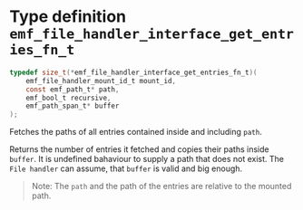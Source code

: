 # Type definition `emf_file_handler_interface_get_entries_fn_t`

```c
typedef size_t(*emf_file_handler_interface_get_entries_fn_t)(
    emf_file_handler_mount_id_t mount_id,
    const emf_path_t* path,
    emf_bool_t recursive,
    emf_path_span_t* buffer
);
```

Fetches the paths of all entries contained inside and including `path`.

Returns the number of entries it fetched and copies their paths inside `buffer`.
It is undefined bahaviour to supply a path that does not exist.
The `File handler` can assume, that `buffer` is valid and big enough.

> Note: The `path` and the path of the entries are relative to the mounted path.
